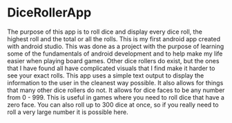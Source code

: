 # DiceRollerApp
The purpose of this app is to roll dice and display every dice roll, the highest roll and the total or all the rolls. This is my first
android app created with android studio. This was done as a project with the purpose of learning some of the fundamentals of android
development and to help make my life easier when playing board games. Other dice rollers do exist, but the ones that I have found all 
have complicated visuals that I find make it harder to see your exact rolls. This app uses a simple text output to display the information
to the user in the cleanest way possible. It also allows for things that many other dice rollers do not. It allows for dice faces to be any
number from 0 - 999. This is useful in games where you need to roll dice that have a zero face. You can also roll up to 300 dice at once, so
if you really need to roll a very large number it is possible here.
